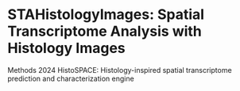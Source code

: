 # STAHistologyImages: Spatial Transcriptome Analysis with Histology Images 


Methods 2024 HistoSPACE: Histology-inspired spatial transcriptome prediction and characterization engine
